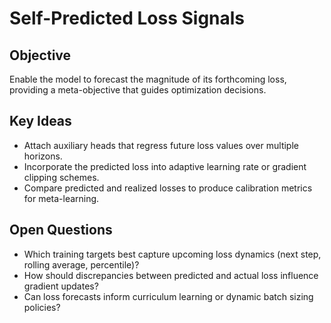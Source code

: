 # Self-Predicted Loss Signals

## Objective
Enable the model to forecast the magnitude of its forthcoming loss, providing a meta-objective that guides optimization decisions.

## Key Ideas
- Attach auxiliary heads that regress future loss values over multiple horizons.
- Incorporate the predicted loss into adaptive learning rate or gradient clipping schemes.
- Compare predicted and realized losses to produce calibration metrics for meta-learning.

## Open Questions
- Which training targets best capture upcoming loss dynamics (next step, rolling average, percentile)?
- How should discrepancies between predicted and actual loss influence gradient updates?
- Can loss forecasts inform curriculum learning or dynamic batch sizing policies?
